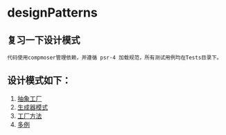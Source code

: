 # designPatterns
## 复习一下设计模式
    代码使用compmoser管理依赖，并遵循 psr-4 加载规范，所有测试用例均在Tests目录下。
 ## 设计模式如下：
   1. [抽象工厂](/Abstractfactory)
   2. [生成器模式](/Builder)
   3. [工厂方法](/FactoryMethod)
   4. [多例](/Multiton)